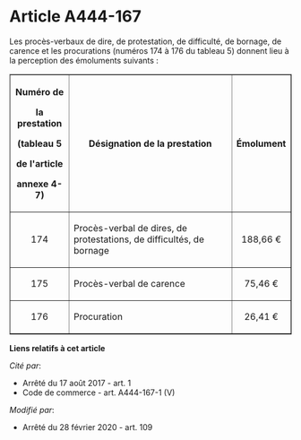 # Article A444-167

Les procès-verbaux de dire, de protestation, de difficulté, de bornage, de carence et les procurations (numéros 174 à 176 du
tableau 5) donnent lieu à la perception des émoluments suivants :

<table border="1">
  <tbody>
    <tr>
      <th>

Numéro de

la prestation

(tableau 5

de l'article

annexe 4-7)</th>
      <th>

Désignation de la prestation</th>
      <th>

Émolument</th>
    </tr>
    <tr>
      <td align="center">

174</td>
      <td align="left">

Procès-verbal de dires, de protestations, de difficultés, de bornage</td>
      <td align="center">

188,66 €</td>
    </tr>
    <tr>
      <td align="center">

175</td>
      <td align="left">

Procès-verbal de carence</td>
      <td align="center">

75,46 €</td>
    </tr>
    <tr>
      <td align="center">

176</td>
      <td align="left">

Procuration</td>
      <td align="center">

26,41 €</td>
    </tr>
  </tbody>
</table>

**Liens relatifs à cet article**

_Cité par_:

  - Arrêté du 17 août 2017 - art. 1
  - Code de commerce - art. A444-167-1 (V)

_Modifié par_:

  - Arrêté du 28 février 2020 - art. 109
